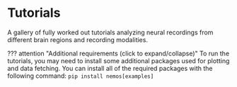 # Tutorials

A gallery of fully worked out tutorials analyzing neural recordings from different brain regions and recording modalities.

??? attention "Additional requirements (click to expand/collapse)"
    To run the tutorials, you may need to install some additional packages used for plotting and data fetching.
    You can install all of the required packages with the following command:
    ```
    pip install nemos[examples]
    ```
